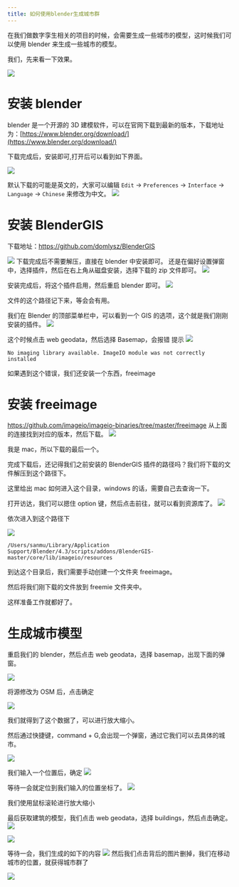 ```yaml
---
title: 如何使用blender生成城市群
---
```


在我们做数字孪生相关的项目的时候，会需要生成一些城市的模型，这时候我们可以使用 blender 来生成一些城市的模型。

我们，先来看一下效果。

![](./image/blender-1.png)

# 安装 blender

blender 是一个开源的 3D 建模软件，可以在官网下载到最新的版本，下载地址为：[https://www.blender.org/download/](https://www.blender.org/download/)

下载完成后，安装即可,打开后可以看到如下界面。

![](./image/blender-3.png)

默认下载的可能是英文的，大家可以编辑 `Edit` -> `Preferences` -> `Interface` -> `Language` -> `Chinese` 来修改为中文。
![](./image/blender-4.png)

# 安装 BlenderGIS

下载地址：https://github.com/domlysz/BlenderGIS

![](./image/blender-6.png)
下载完成后不需要解压，直接在 blender 中安装即可。
还是在偏好设置弹窗中，选择插件，然后在右上角从磁盘安装，选择下载的 zip 文件即可。
![](./image/blender-7.png)

安装完成后，将这个插件启用，然后重启 blender 即可。
![](./image/blender-8.png)

文件的这个路径记下来，等会会有用。

我们在 Blender 的顶部菜单栏中，可以看到一个 GIS 的选项，这个就是我们刚刚安装的插件。
![](./image/blender-10.png)

这个时候点击 web geodata，然后选择 Basemap，会报错
提示
![](./image/blender-11.png)

```
No imaging library available. ImageIO module was not correctly installed
```

如果遇到这个错误，我们还安装一个东西，freeimage

# 安装 freeimage

https://github.com/imageio/imageio-binaries/tree/master/freeimage
从上面的连接找到对应的版本，然后下载。
![](./image/blender-12.png)

我是 mac，所以下载的最后一个。

完成下载后，还记得我们之前安装的 BlenderGIS 插件的路径吗？我们将下载的文件解压到这个路径下。

这里给出 mac 如何进入这个目录，windows 的话，需要自己去查询一下。

打开访达，我们可以摁住 option 键，然后点击前往，就可以看到资源库了。
![](./image/blender-17.png)

依次进入到这个路径下

![](./image/blender-14.png)

```
/Users/sanmu/Library/Application Support/Blender/4.3/scripts/addons/BlenderGIS-master/core/lib/imageio/resources
```

到达这个目录后，我们需要手动创建一个文件夹 freeimage。

然后将我们刚下载的文件放到 freemie 文件夹中。

这样准备工作就都好了。

# 生成城市模型

重启我们的 blender，然后点击 web geodata，选择 basemap，出现下面的弹窗。

![](./image/blender-18.png)

将源修改为 OSM 后，点击确定

![](./image/blender-19.png)

我们就得到了这个数据了，可以进行放大缩小。

然后通过快捷键，command + G,会出现一个弹窗，通过它我们可以去具体的城市。

![](./image/blender-20.png)

我们输入一个位置后，确定
![](./image/blender-22.png)

等待一会就定位到我们输入的位置坐标了。
![](./image/blender-23.png)

我们使用鼠标滚轮进行放大缩小

最后获取建筑的模型，我们点击 web geodata，选择 buildings，然后点击确定。
![](./image/blender-24.png)

![](./image/blender-25.png)

等待一会，我们生成的如下的内容
![](./image/blender-27.png)
然后我们点击背后的图片删掉，我们在移动城市的位置，就获得城市群了

![](./image/blender-28.png)
